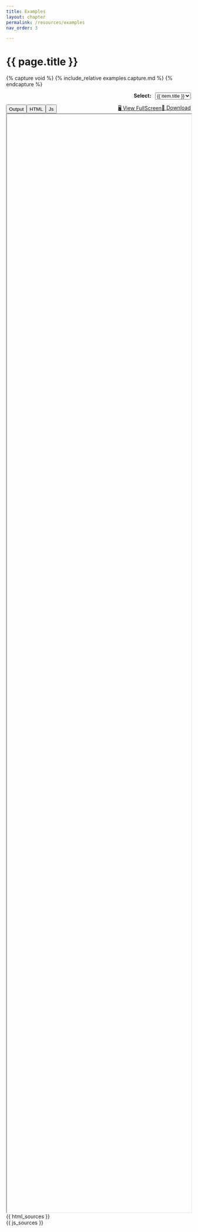 ```yaml
---
title: Examples
layout: chapter
permalink: /resources/examples
nav_order: 3

---
```


# {{ page.title }}

<style>
    .tab-container
    , .tab-container>.tab
    , .tab-container>.tab>.iframe
    {
        margin: 0px;
        padding: 0px;
        border: 0px;
    }

    .example-selector {
        text-align: right;
    }
    .example-selector label {
        font-weight: bold;
            padding-right: .5em;
    }
    .tab_buttons {
        margin-top: 1em;
        display: flex;
        flex-wrap: wrap;
    }
    .tab_buttons .spacer {
        flex-grow: 1;
    }
</style>

{% capture void %}
{% include_relative examples.capture.md %}
{% endcapture %}



<div class="example-selector">
<label for="example_switcher">Select:</label>
<select class="btn" id="example_switcher">
{% for item in site.data.examples %}
    <option
        value="{{ item.url | relative_url }}"
        title="{{ item.details }}"
    >{{ item.title }}</option>
{% endfor %}
</select>
</div>
<div class="tab_buttons">
<button onClick="selectTab('output_view', this)" class="btn" id="firstTabBtn">Output</button>
<button onClick="selectTab('html_source', this)" class="btn">HTML</button>
<button onClick="selectTab('js_source', this)" class="tabbuton btn">Js</button>
<span class="spacer"></span>
<a class="btn" id="fullscreen_link" target=_blank href="">🖥️ View FullScreen</a>
<a id="dld_button" class="btn" href="" download>💾 Download</a>
</div>
<div class="tab_container">
<div class="tab" id="output_view">
<iframe id="example_viewer" style="width:100%; height:75vh" src=""></iframe>
</div>
<div class="tab" id="html_source">
{{ html_sources }}
</div>
<div class="tab" id="js_source">
{{ js_sources }}
</div>
</div>



<script>
    const switcher = document.getElementById("example_switcher");
    const iframe = document.getElementById("example_viewer");
    const fullScreenLnk = document.getElementById("fullscreen_link");
    const dldLnk = document.getElementById("dld_button");
    const sources = document.getElementsByClassName("example-source");
    function updateExample() {
        iframe.src = switcher.value;
        fullScreenLnk.href = switcher.value;
        dldLnk.href = switcher.value;
        document.location.hash = switcher.value;
        for (let i = 0; i < sources.length; i++) {
            if (sources[i].getAttribute("data-source") == switcher.value) {
                sources[i].style.display="block";
            } else {
                sources[i].style.display="none";
            };
        }
    };
    const hashSelection = document.location.hash.slice(1);
    if (
        1 + [...switcher.options]
            .findIndex(
                op=>op.value==hashSelection
            )
    ) {
        switcher.value = hashSelection
    };
    updateExample();
    switcher.addEventListener("change", updateExample);


    const tabs = [...document.getElementsByClassName("tab")];
    let oldButton;
    const selectTab = (tabId, btn)=>tabs.forEach(
        t=>{
            t.hidden=t.id!=tabId;
            if (oldButton) oldButton.classList.toggle("btn-outline");
            if (btn) btn.classList.toggle("btn-outline");
            oldButton = btn;
        }
    );
    document.getElementById("firstTabBtn").click();







</script>
